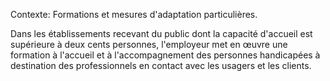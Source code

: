 Contexte: Formations et mesures d'adaptation particulières.

Dans les établissements recevant du public dont la capacité d'accueil est supérieure à deux cents personnes, l'employeur met en œuvre une formation à l'accueil et à l'accompagnement des personnes handicapées à destination des professionnels en contact avec les usagers et les clients.